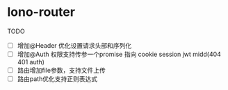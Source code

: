 # lono-router
TODO
- [ ] 增加@Header 优化设置请求头部和序列化
- [ ] 增加@Auth 权限支持传参一个promise 指向 cookie session jwt midd(404 401 auth)
- [ ] 路由增加file参数，支持文件上传
- [ ] 路由path优化支持正则表达式